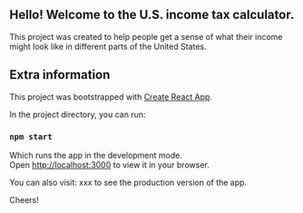 ## Hello! Welcome to the U.S. income tax calculator.

This project was created to help people get a sense of what their income might look like in different parts of the United States.

## Extra information
This project was bootstrapped with [Create React App](https://github.com/facebook/create-react-app).

In the project directory, you can run:

### `npm start`

Which runs the app in the development mode.\
Open [http://localhost:3000](http://localhost:3000) to view it in your browser.

You can also visit: xxx to see the production version of the app.

Cheers!

